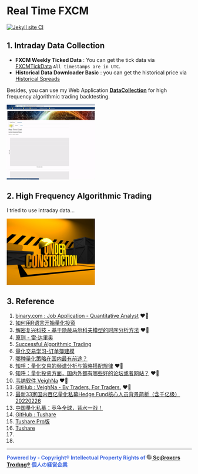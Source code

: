 # Real Time FXCM

[![Jekyll site CI](https://github.com/scibrokes/real-time-fxcm/actions/workflows/jekyll.yml/badge.svg)](https://github.com/scibrokes/real-time-fxcm/actions/workflows/jekyll.yml)

## 1. Intraday Data Collection

- **FXCM Weekly Ticked Data** : You can get the tick data via [FXCMTickData](https://github.com/FXCMAPI/FXCMTickData) `All timestamps are in UTC`.
- **Historical Data Downloader Basic** : you can get the historical price via [Historical Spreads](https://www.fxcm.com/uk/why-fxcm/execution/historical-spreads/)

Besides, you can use my Web Application [**DataCollection**](https://beta.rstudioconnect.com/content/3153/) for high frequency algorithmic trading backtesting.

<img src='www/ice_video_20171113-013636.gif' width='240'>

## 2. High Frequency Algorithmic Trading

I tried to use intraday data...
  
<img src='www/under_construction.jpg' width='240'>

## 3. Reference

01. [binary.com : Job Application - Quantitative Analyst](https://github.com/englianhu/binary.com-interview-question) ❤️‍🔥
02. [如何用R语言开始量化投资](https://github.com/scibrokes/real-time-fxcm/blob/master/reference/%E5%A6%82%E4%BD%95%E7%94%A8R%E8%AF%AD%E8%A8%80%E5%BC%80%E5%A7%8B%E9%87%8F%E5%8C%96%E6%8A%95%E8%B5%84.pdf)
03. [解密复兴科技 - 基于隐蔽马尔科夫模型的时序分析方法](https://github.com/scibrokes/real-time-fxcm/blob/master/reference/%E8%A7%A3%E5%AF%86%E5%A4%8D%E5%85%B4%E7%A7%91%E6%8A%80%20-%20%E5%9F%BA%E4%BA%8E%E9%9A%90%E8%94%BD%E9%A9%AC%E5%B0%94%E7%A7%91%E5%A4%AB%E6%A8%A1%E5%9E%8B%E7%9A%84%E6%97%B6%E5%BA%8F%E5%88%86%E6%9E%90%E6%96%B9%E6%B3%95.pdf) ❤️‍🔥
04. [原则 - 雷·达里奥](https://github.com/scibrokes/analyse-the-finance-and-stocks-price-of-bookmakers/blob/master/reference/%E5%8E%9F%E5%88%99%20-%20%E9%9B%B7%C2%B7%E8%BE%BE%E9%87%8C%E5%A5%A5.pdf)
05. [Successful Algorithmic Trading](https://github.com/englianhu/binary.com-interview-question/blob/master/reference/Successful%20Algorithmic%20Trading.pdf)
06. [量化交易学习-订单簿建模](https://zhuanlan.zhihu.com/p/499342831)
07. [哪种量化策略在国内最有前途？](https://www.zhihu.com/question/68030592/answer/2239306330)
08. [知呼：量化交易的频谱分析与策略搭配规律](https://zhuanlan.zhihu.com/p/89404944) ❤️‍🔥
09. [知呼：量化投资方面，国内外都有哪些好的论坛或者网站？](https://www.zhihu.com/question/20874888/answer/61854182) ❤️‍🔥
10. [韦纳软件 VeighNa](https://www.vnpy.com) ❤️‍🔥
11. [GitHub : VeighNa - By Traders, For Traders.](https://github.com/vnpy/vnpy) ❤️‍🔥
12. [最新33家国内百亿量化私募Hedge Fund核心人员背景简析（含千亿级）20220226](https://zhuanlan.zhihu.com/p/288461500)
13. [中国量化私募：竞争全球，背水一战！](https://zhuanlan.zhihu.com/p/145113688)
14. [GitHub : Tushare](https://github.com/waditu/tushare)
15. [Tushare Pro版](https://tushare.pro)
16. [Tushare](http://tushare.org)
17. []()
18. []()

---

<span style='color:RoyalBlue'>**Powered by - Copyright® Intellectual Property Rights of [<img src="www/Scibrokes.png" width="14"/> Sςιβrοκεrs Trαdιηg®](http://www.scibrokes.com) 個人の経営企業**</span>
